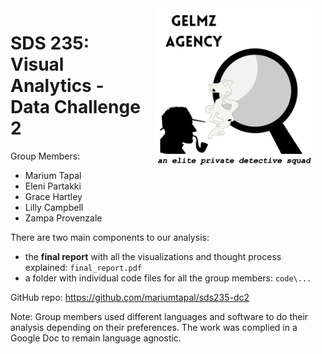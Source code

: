 
<!-- README.md is generated from README.Rmd. Please edit that file -->

<img src='logo.png' align="right" height="250" hspace="20px"/>

# SDS 235: Visual Analytics - Data Challenge 2

Group Members:

-   Marium Tapal
-   Eleni Partakki
-   Grace Hartley
-   Lilly Campbell
-   Zampa Provenzale

There are two main components to our analysis:

-   the **final report** with all the visualizations and thought process
    explained: `final_report.pdf`
-   a folder with individual code files for all the group members:
    `code\...`

GitHub repo: <https://github.com/mariumtapal/sds235-dc2>

Note: Group members used different languages and software to do their
analysis depending on their preferences. The work was complied in a
Google Doc to remain language agnostic.
